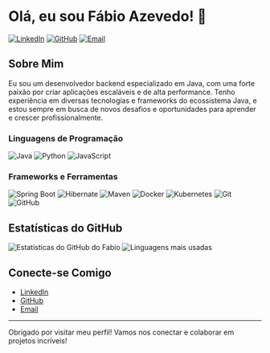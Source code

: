 # Olá, eu sou Fábio Azevedo! 👋

[![LinkedIn](https://img.shields.io/badge/LinkedIn-Connect-blue)](https://www.linkedin.com/in/fabioazvdo)
[![GitHub](https://img.shields.io/badge/GitHub-Follow-black)](https://github.com/fabioazvdo)
[![Email](https://img.shields.io/badge/Email-fabio.carvalho@cs.unipe.edu.br-red)](mailto:fabio.carvalho@cs.unipe.edu.br)

## Sobre Mim

Eu sou um desenvolvedor backend especializado em Java, com uma forte paixão por criar aplicações escaláveis e de alta performance. Tenho experiência em diversas tecnologias e frameworks do ecossistema Java, e estou sempre em busca de novos desafios e oportunidades para aprender e crescer profissionalmente.

### Linguagens de Programação

![Java](https://img.shields.io/badge/Java-ED8B00?style=for-the-badge&logo=java&logoColor=white)
![Python](https://img.shields.io/badge/Python-3776AB?style=for-the-badge&logo=python&logoColor=white)
![JavaScript](https://img.shields.io/badge/JavaScript-F7DF1E?style=for-the-badge&logo=javascript&logoColor=black)

### Frameworks e Ferramentas

![Spring Boot](https://img.shields.io/badge/Spring%20Boot-6DB33F?style=for-the-badge&logo=spring-boot&logoColor=white)
![Hibernate](https://img.shields.io/badge/Hibernate-59666C?style=for-the-badge&logo=hibernate&logoColor=white)
![Maven](https://img.shields.io/badge/Maven-C71A36?style=for-the-badge&logo=apache-maven&logoColor=white)
![Docker](https://img.shields.io/badge/Docker-2496ED?style=for-the-badge&logo=docker&logoColor=white)
![Kubernetes](https://img.shields.io/badge/Kubernetes-326CE5?style=for-the-badge&logo=kubernetes&logoColor=white)
![Git](https://img.shields.io/badge/Git-F05032?style=for-the-badge&logo=git&logoColor=white)
![GitHub](https://img.shields.io/badge/GitHub-181717?style=for-the-badge&logo=github&logoColor=white)

## Estatísticas do GitHub

![Estatísticas do GitHub do Fabio](https://github-readme-stats.vercel.app/api?username=fabioazvdo&show_icons=true&theme=radical)
![Linguagens mais usadas](https://github-readme-stats.vercel.app/api/top-langs/?username=fabioazvdo&layout=compact&theme=radical)

## Conecte-se Comigo

- [LinkedIn](https://www.linkedin.com/in/fabioazvdo)
- [GitHub](https://github.com/fabioazvdo)
- [Email](mailto:fabio.carvalho@cs.unipe.edu.br)

---

Obrigado por visitar meu perfil! Vamos nos conectar e colaborar em projetos incríveis!
